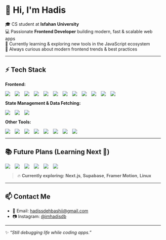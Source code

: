 # 👋 Hi, I'm Hadis  

🎓 CS student at **Isfahan University**  
💻 Passionate **Frontend Developer** building modern, fast & scalable web apps  
📖 Currently learning & exploring new tools in the JavaScript ecosystem  
🚀 Always curious about modern frontend trends & best practices  

---

## ⚡️ Tech Stack  

**Frontend:**  

<div style="display:flex; flex-wrap:wrap; gap:15px;">
<img src="https://img.shields.io/badge/React-20232A?style=for-the-badge&logo=react&logoColor=61DAFB" />
<img src="https://img.shields.io/badge/React_Router-CA4245?style=for-the-badge&logo=reactrouter&logoColor=white" />
<img src="https://img.shields.io/badge/TypeScript-007ACC?style=for-the-badge&logo=typescript&logoColor=white" />
<img src="https://img.shields.io/badge/JavaScript-F7DF1E?style=for-the-badge&logo=javascript&logoColor=black" />
<img src="https://img.shields.io/badge/HTML5-E34F26?style=for-the-badge&logo=html5&logoColor=white" />
<img src="https://img.shields.io/badge/CSS3-1572B6?style=for-the-badge&logo=css3&logoColor=white" />
<img src="https://img.shields.io/badge/Sass-CC6699?style=for-the-badge&logo=sass&logoColor=white" />
<img src="https://img.shields.io/badge/Bootstrap-7952B3?style=for-the-badge&logo=bootstrap&logoColor=white" />
<img src="https://img.shields.io/badge/Tailwind_CSS-38B2AC?style=for-the-badge&logo=tailwind-css&logoColor=white" />
<img src="https://img.shields.io/badge/DaisyUI-5A0EF8?style=for-the-badge&logo=daisyui&logoColor=white" />
<img src="https://img.shields.io/badge/Shadcn_UI-000000?style=for-the-badge&logo=shadcnui&logoColor=white" />
<img src="https://img.shields.io/badge/Chakra_UI-319795?style=for-the-badge&logo=chakraui&logoColor=white" />
</div>

**State Management & Data Fetching:**  

<div style="display:flex; flex-wrap:wrap; gap:15px;">
<img src="https://img.shields.io/badge/React_Query-FF4154?style=for-the-badge&logo=reactquery&logoColor=white" />
<img src="https://img.shields.io/badge/Zustand-593D88?style=for-the-badge&logo=zustand&logoColor=white" />
<img src="https://img.shields.io/badge/Recoil-3578E5?style=for-the-badge&logo=recoil&logoColor=white" />
</div>

**Other Tools:**  

<div style="display:flex; flex-wrap:wrap; gap:15px;">
<img src="https://img.shields.io/badge/Vite-646CFF?style=for-the-badge&logo=vite&logoColor=white" />
<img src="https://img.shields.io/badge/Figma-F24E1E?style=for-the-badge&logo=figma&logoColor=white" />
<img src="https://img.shields.io/badge/Postman-FF6C37?style=for-the-badge&logo=postman&logoColor=white" />
<img src="https://img.shields.io/badge/Schema-4285F4?style=for-the-badge&logo=json&logoColor=white" />
<img src="https://img.shields.io/badge/Notion-000000?style=for-the-badge&logo=notion&logoColor=white" />
<img src="https://img.shields.io/badge/VS_Code-0078D4?style=for-the-badge&logo=visual-studio-code&logoColor=white" />
<img src="https://img.shields.io/badge/Git-F05032?style=for-the-badge&logo=git&logoColor=white" />
<img src="https://img.shields.io/badge/GitHub-181717?style=for-the-badge&logo=github&logoColor=white" />
</div>

---

## 📚 Future Plans (Learning Next 🚀)  

<div style="display:flex; flex-wrap:wrap; gap:15px;">
<img src="https://img.shields.io/badge/Next.js-000000?style=for-the-badge&logo=next.js&logoColor=white" />
<img src="https://img.shields.io/badge/Prisma-2D3748?style=for-the-badge&logo=prisma&logoColor=white" />
<img src="https://img.shields.io/badge/Supabase-3ECF8E?style=for-the-badge&logo=supabase&logoColor=white" />
<img src="https://img.shields.io/badge/Framer_Motion-0055FF?style=for-the-badge&logo=framer&logoColor=white" />
<img src="https://img.shields.io/badge/Vercel-000000?style=for-the-badge&logo=vercel&logoColor=white" />
<img src="https://img.shields.io/badge/Linux-FCC624?style=for-the-badge&logo=linux&logoColor=black" />
</div>

> 🔥 **Currently exploring:** **Next.js**, **Supabase**, **Framer Motion**, **Linux**  

---

## 📫 Contact Me  

- 📧 Email: [hadissdehbashii@gmail.com](mailto:hadissdehbashii@gmail.com)  
- 📷 Instagram: [@imhadisdb](https://instagram.com/imhadisdb)  

---

✨ _“Still debugging life while coding apps.”_

